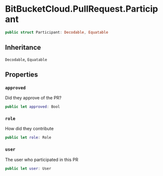 # BitBucketCloud.PullRequest.Participant

``` swift
public struct Participant: Decodable, Equatable 
```

## Inheritance

`Decodable`, `Equatable`

## Properties

### `approved`

Did they approve of the PR?

``` swift
public let approved: Bool
```

### `role`

How did they contribute

``` swift
public let role: Role
```

### `user`

The user who participated in this PR

``` swift
public let user: User
```
